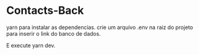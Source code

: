 # Contacts-Back
yarn para instalar as dependencias.
crie um arquivo .env na raiz do projeto para inserir o link do banco de dados.

E execute yarn dev.
